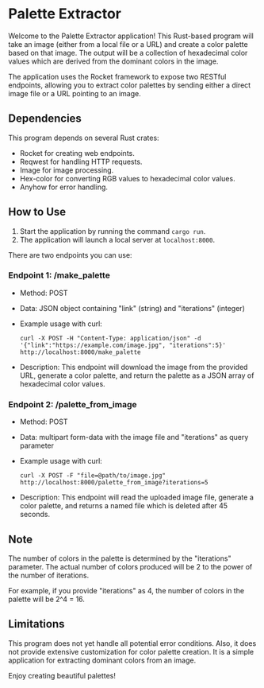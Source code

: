 # Palette Extractor

Welcome to the Palette Extractor application! This Rust-based program will take an image (either from a local file or a URL) and create a color palette based on that image. The output will be a collection of hexadecimal color values which are derived from the dominant colors in the image.

The application uses the Rocket framework to expose two RESTful endpoints, allowing you to extract color palettes by sending either a direct image file or a URL pointing to an image.

## Dependencies

This program depends on several Rust crates:

- Rocket for creating web endpoints.
- Reqwest for handling HTTP requests.
- Image for image processing.
- Hex-color for converting RGB values to hexadecimal color values.
- Anyhow for error handling.

## How to Use

1. Start the application by running the command `cargo run`.
2. The application will launch a local server at `localhost:8000`.

There are two endpoints you can use:

### Endpoint 1: /make_palette

- Method: POST
- Data: JSON object containing "link" (string) and "iterations" (integer)
- Example usage with curl:

  ```shell
  curl -X POST -H "Content-Type: application/json" -d '{"link":"https://example.com/image.jpg", "iterations":5}' http://localhost:8000/make_palette
  ```

- Description: This endpoint will download the image from the provided URL, generate a color palette, and return the palette as a JSON array of hexadecimal color values.

### Endpoint 2: /palette_from_image

- Method: POST
- Data: multipart form-data with the image file and "iterations" as query parameter
- Example usage with curl:

  ```shell
  curl -X POST -F "file=@path/to/image.jpg" http://localhost:8000/palette_from_image?iterations=5
  ```

- Description: This endpoint will read the uploaded image file, generate a color palette, and returns a named file which is deleted after 45 seconds.

## Note

The number of colors in the palette is determined by the "iterations" parameter. The actual number of colors produced will be 2 to the power of the number of iterations.

For example, if you provide "iterations" as 4, the number of colors in the palette will be 2^4 = 16.

## Limitations

This program does not yet handle all potential error conditions. Also, it does not provide extensive customization for color palette creation. It is a simple application for extracting dominant colors from an image.

Enjoy creating beautiful palettes!
